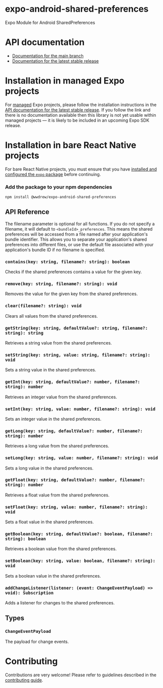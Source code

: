 # expo-android-shared-preferences

Expo Module for Android SharedPreferences

# API documentation

- [Documentation for the main branch](https://github.com/expo/expo/blob/main/docs/pages/versions/unversioned/sdk/android-shared-preferences.md)
- [Documentation for the latest stable release](https://docs.expo.dev/versions/latest/sdk/android-shared-preferences/)

# Installation in managed Expo projects

For [managed](https://docs.expo.dev/archive/managed-vs-bare/) Expo projects, please follow the installation instructions in the [API documentation for the latest stable release](#api-documentation). If you follow the link and there is no documentation available then this library is not yet usable within managed projects &mdash; it is likely to be included in an upcoming Expo SDK release.

# Installation in bare React Native projects

For bare React Native projects, you must ensure that you have [installed and configured the `expo` package](https://docs.expo.dev/bare/installing-expo-modules/) before continuing.

### Add the package to your npm dependencies

```
npm install @wwdrew/expo-android-shared-preferences
```

## API Reference

The filename parameter is optional for all functions. If you do not specify a filename, it will default to `<bundleId>_preferences`. This means the shared preferences will be accessed from a file named after your application's bundle identifier. This allows you to separate your application's shared preferences into different files, or use the default file associated with your application's bundle ID if no filename is specified.

### `contains(key: string, filename?: string): boolean`

Checks if the shared preferences contains a value for the given key.

### `remove(key: string, filename?: string): void`

Removes the value for the given key from the shared preferences.

### `clear(filename?: string): void`

Clears all values from the shared preferences.

### `getString(key: string, defaultValue?: string, filename?: string): string`

Retrieves a string value from the shared preferences.

### `setString(key: string, value: string, filename?: string): void`

Sets a string value in the shared preferences.

### `getInt(key: string, defaultValue?: number, filename?: string): number`

Retrieves an integer value from the shared preferences.

### `setInt(key: string, value: number, filename?: string): void`

Sets an integer value in the shared preferences.

### `getLong(key: string, defaultValue?: number, filename?: string): number`

Retrieves a long value from the shared preferences.

### `setLong(key: string, value: number, filename?: string): void`

Sets a long value in the shared preferences.

### `getFloat(key: string, defaultValue?: number, filename?: string): number`

Retrieves a float value from the shared preferences.

### `setFloat(key: string, value: number, filename?: string): void`

Sets a float value in the shared preferences.

### `getBoolean(key: string, defaultValue?: boolean, filename?: string): boolean`

Retrieves a boolean value from the shared preferences.

### `setBoolean(key: string, value: boolean, filename?: string): void`

Sets a boolean value in the shared preferences.

### `addChangeListener(listener: (event: ChangeEventPayload) => void): Subscription`

Adds a listener for changes to the shared preferences.

## Types

### `ChangeEventPayload`
The payload for change events.
# Contributing

Contributions are very welcome! Please refer to guidelines described in the [contributing guide]( https://github.com/expo/expo#contributing).
